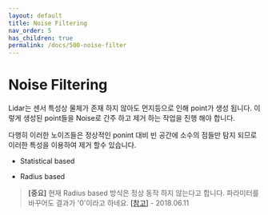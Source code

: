 ```yaml
---
layout: default
title: Noise Filtering
nav_order: 5
has_children: true
permalink: /docs/500-noise-filter
---
```



Noise Filtering
=====================

Lidar는 센서 특성상 물체가 존재 하지 않아도 먼지등으로 인해 point가 생성 됩니다. 이렇게 생성된 point들을 Noise로 간주 하고 제거 하는 작업을 진행 해야 합니다.

다행히 이러한 노이즈들은 정상적인 ponint 대비 빈 공간에 소수의 점들만 탐지 되므로 이러한 특성을 이용하여 제거 할수 있습니다.

- Statistical based

- Radius based


> **[중요]** 현재 Radius based 방식은 정상 동작 하지 않는다고 합니다. 파라미터를 바꾸어도 결과가 '0'이라고 하네요. [[참고]](https://github.com/strawlab/python-pcl/issues/211) - 2018.06.11
